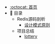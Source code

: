 - [:octocat: 首页](/README)
- :memo: 目录
   - Redis源码剖析
      - [设计模式原则](/md/design-code/设计模式原则.md)
   - 项目总结
      - [lottery](/md/project/lottery.md)